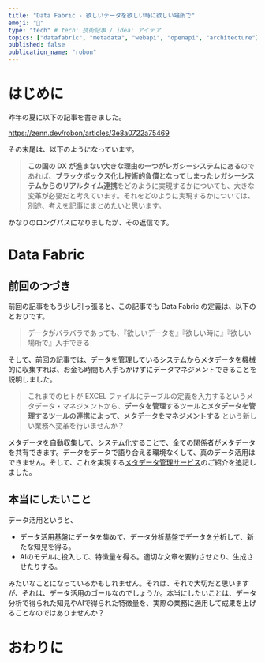 ```yaml
---
title: "Data Fabric - 欲しいデータを欲しい時に欲しい場所で"
emoji: "🧵"
type: "tech" # tech: 技術記事 / idea: アイデア
topics: ["datafabric", "metadata", "webapi", "openapi", "architecture"]
published: false
publication_name: "robon"
---
```


# はじめに

昨年の夏に以下の記事を書きました。

https://zenn.dev/robon/articles/3e8a0722a75469

その末尾は、以下のようになっています。
> **この国の DX が進まない大きな理由の一つがレガシーシステムにある**のであれば、**ブラックボックス化し技術的負債となってしまったレガシーシステムからのリアルタイム連携**をどのように実現するかについても、大きな変革が必要だと考えています。それをどのように実現するかについては、別途、考えを記事にまとめたいと思います。

かなりのロングパスになりましたが、その返信です。

# Data Fabric
## 前回のつづき

前回の記事をもう少し引っ張ると、この記事でも Data Fabric の定義は、以下のとおりです。


> データがバラバラであっても、『欲しいデータを』『欲しい時に』『欲しい場所で』入手できる


そして、前回の記事では、データを管理しているシステムからメタデータを機械的に収集すれば、お金も時間も人手もかけずにデータマネジメントできることを説明しました。

> これまでのヒトが EXCEL ファイルにテーブルの定義を入力するというメタデータ・マネジメントから、**データを管理するツールとメタデータを管理するツールの連携によって、メタデータをマネジメントする** という新しい業務へ変革を行いませんか？

メタデータを自動収集して、システム化することで、全ての関係者がメタデータを共有できます。データをデータで語り合える環境なくして、真のデータ活用はできません。そして、これを実現する[メタデータ管理サービス](https://services.robon.co.jp/mashu)のご紹介を追記しました。

## 本当にしたいこと

データ活用というと、
- データ活用基盤にデータを集めて、データ分析基盤でデータを分析して、新たな知見を得る。
- AIのモデルに投入して、特徴量を得る。適切な文章を要約させたり、生成させたりする。

みたいなことになっているかもしれません。それは、それで大切だと思いますが、それは、データ活用のゴールなのでしょうか。本当にしたいことは、データ分析で得られた知見やAIで得られた特徴量を、実際の業務に適用して成果を上げることなのではありませんか？




# おわりに
